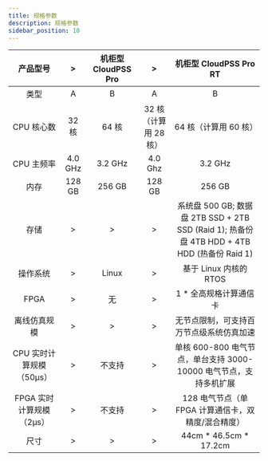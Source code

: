 ```yaml
---
title: 规格参数
description: 规格参数
sidebar_position: 10
---
```


|  产品型号  |>|机柜型 CloudPSS Pro|>|机柜型 CloudPSS Pro RT|
|:-----------------:|:-:|:-:|:-:|:-:|     
|  类型   |   A  |   B  |   A  |   B  |
|  CPU 核心数  | 32 核|  64 核  | 32 核（计算用 28 核） |  64 核（计算用 60 核）  |
|  CPU 主频率  | 4.0 GHz  |  3.2 GHz  |  4.0 Ghz |  3.2 GHz |
|  内存  | 128 GB | 256 GB| 128 GB |  256 GB  |
|  存储  |>|>|>|  系统盘 500 GB; 数据盘 2TB SSD + 2TB SSD (Raid 1); 热备份盘 4TB HDD + 4TB HDD (热备份 Raid 1)  |
|  操作系统  | > | Linux| > |  基于 Linux 内核的 RTOS |
|  FPGA  |>|  无  |>| 1 * 全高规格计算通信卡  |
|  离线仿真规模  |>|>|>|  无节点限制，可支持百万节点级系统仿真加速  |
|  CPU 实时计算规模（50μs）  |>|  不支持  |>|  单核 600-800 电气节点，单台支持 3000-10000 电气节点，支持多机扩展  |
|  FPGA 实时计算规模（2μs）  |>|  不支持  |>|  128 电气节点（单 FPGA 计算通信卡，双精度/混合精度）  |
|  尺寸  |>|>|>|  44cm * 46.5cm * 17.2cm  |
